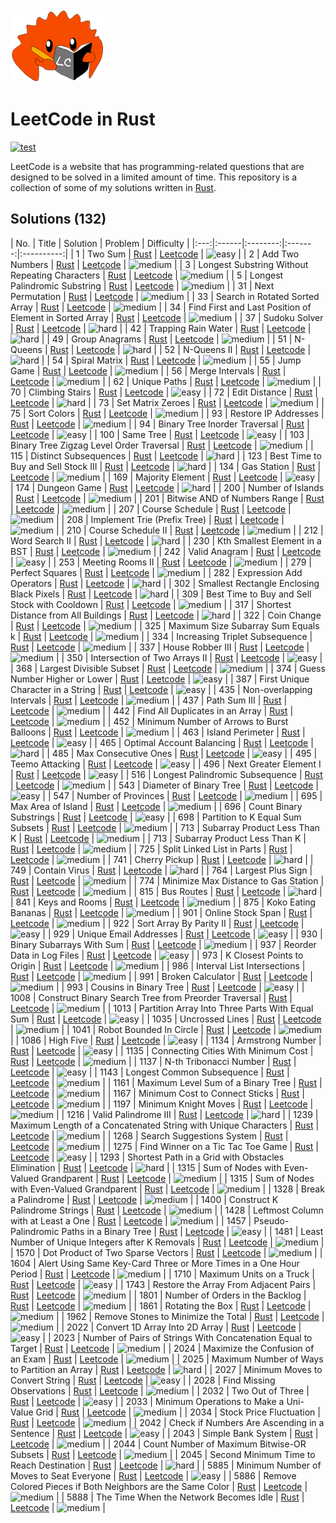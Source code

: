 <img src='./logo.png'>

# LeetCode in Rust

[![test](https://github.com/martinxxd/leetcode-rust/actions/workflows/test.yml/badge.svg)](https://github.com/martinxxd/leetcode-rust/actions/workflows/test.yml)

LeetCode is a website that has programming-related questions that are designed to be solved in a limited amount of time. This repository is a collection of some of my solutions written in [Rust](https://www.rust-lang.org/).

## Solutions (132) 
| No. | Title | Solution | Problem | Difficulty |
    |:---:|:------|:--------:|:-------:|:----------:|
| 1 | Two Sum | [Rust](https://github.com/martinxxd/leetcode-rust/tree/master/./src/leetcode/problem/two_sum.rs) | [Leetcode](https://leetcode.com/problems/two-sum/) | ![easy](https://shields.io/badge/-easy-green) |
| 2 | Add Two Numbers | [Rust](https://github.com/martinxxd/leetcode-rust/tree/master/./src/leetcode/top_interview/linked_list/add_two_numbers.rs) | [Leetcode](https://leetcode.com/problems/add-two-numbers/) | ![medium](https://shields.io/badge/-medium-yellow) |
| 3 | Longest Substring Without Repeating Characters | [Rust](https://github.com/martinxxd/leetcode-rust/tree/master/./src/leetcode/top_interview/array_and_string/length_of_longest_substring.rs) | [Leetcode](https://leetcode.com/problems/longest-substring-without-repeating-characters/) | ![medium](https://shields.io/badge/-medium-yellow) |
| 5 | Longest Palindromic Substring | [Rust](https://github.com/martinxxd/leetcode-rust/tree/master/./src/leetcode/top_interview/array_and_string/longest_palindrome.rs) | [Leetcode](https://leetcode.com/problems/longest-palindromic-substring/) | ![medium](https://shields.io/badge/-medium-yellow) |
| 31 | Next Permutation | [Rust](https://github.com/martinxxd/leetcode-rust/tree/master/./src/leetcode/problem/next_permutation.rs) | [Leetcode](https://leetcode.com/problems/next-permutation/) | ![medium](https://shields.io/badge/-medium-yellow) |
| 33 | Search in Rotated Sorted Array | [Rust](https://github.com/martinxxd/leetcode-rust/tree/master/./src/leetcode/interview/amazon/search.rs) | [Leetcode](https://leetcode.com/problems/search-in-rotated-sorted-array/) | ![medium](https://shields.io/badge/-medium-yellow) |
| 34 | Find First and Last Position of Element in Sorted Array | [Rust](https://github.com/martinxxd/leetcode-rust/tree/master/./src/leetcode/problem/search_range.rs) | [Leetcode](https://leetcode.com/problems/find-first-and-last-position-of-element-in-sorted-array/) | ![medium](https://shields.io/badge/-medium-yellow) |
| 37 | Sudoku Solver | [Rust](https://github.com/martinxxd/leetcode-rust/tree/master/./src/leetcode/problem/solve_sudoku.rs) | [Leetcode](https://leetcode.com/problems/sudoku-solver/) | ![hard](https://shields.io/badge/-hard-red) |
| 42 | Trapping Rain Water | [Rust](https://github.com/martinxxd/leetcode-rust/tree/master/./src/leetcode/problem/trap.rs) | [Leetcode](https://leetcode.com/problems/trapping-rain-water/) | ![hard](https://shields.io/badge/-hard-red) |
| 49 | Group Anagrams | [Rust](https://github.com/martinxxd/leetcode-rust/tree/master/./src/leetcode/top_interview/array_and_string/group_anagrams.rs) | [Leetcode](https://leetcode.com/problems/group-anagrams/) | ![medium](https://shields.io/badge/-medium-yellow) |
| 51 | N-Queens | [Rust](https://github.com/martinxxd/leetcode-rust/tree/master/./src/leetcode/problem/solve_n_queens.rs) | [Leetcode](https://leetcode.com/problems/n-queens/) | ![hard](https://shields.io/badge/-hard-red) |
| 52 | N-Queens II | [Rust](https://github.com/martinxxd/leetcode-rust/tree/master/./src/leetcode/problem/total_n_queens.rs) | [Leetcode](https://leetcode.com/problems/n-queens-ii/) | ![hard](https://shields.io/badge/-hard-red) |
| 54 | Spiral Matrix | [Rust](https://github.com/martinxxd/leetcode-rust/tree/master/./src/leetcode/challenge/spiral_order.rs) | [Leetcode](https://leetcode.com/problems/spiral-matrix/) | ![medium](https://shields.io/badge/-medium-yellow) |
| 55 | Jump Game | [Rust](https://github.com/martinxxd/leetcode-rust/tree/master/./src/leetcode/top_interview/dynamic_programming/can_jump.rs) | [Leetcode](https://leetcode.com/problems/jump-game/) | ![medium](https://shields.io/badge/-medium-yellow) |
| 56 | Merge Intervals | [Rust](https://github.com/martinxxd/leetcode-rust/tree/master/./src/leetcode/problem/merge.rs) | [Leetcode](https://leetcode.com/problems/merge-intervals/) | ![medium](https://shields.io/badge/-medium-yellow) |
| 62 | Unique Paths | [Rust](https://github.com/martinxxd/leetcode-rust/tree/master/./src/leetcode/problem/unique_paths.rs) | [Leetcode](https://leetcode.com/problems/unique-paths/) | ![medium](https://shields.io/badge/-medium-yellow) |
| 70 | Climbing Stairs | [Rust](https://github.com/martinxxd/leetcode-rust/tree/master/./src/leetcode/problem/climb_stairs.rs) | [Leetcode](https://leetcode.com/problems/climbing-stairs/) | ![easy](https://shields.io/badge/-easy-green) |
| 72 | Edit Distance | [Rust](https://github.com/martinxxd/leetcode-rust/tree/master/./src/leetcode/problem/min_distance.rs) | [Leetcode](https://leetcode.com/problems/edit-distance/) | ![hard](https://shields.io/badge/-hard-red) |
| 73 | Set Matrix Zeroes | [Rust](https://github.com/martinxxd/leetcode-rust/tree/master/./src/leetcode/top_interview/array_and_string/set_zeroes.rs) | [Leetcode](https://leetcode.com/problems/set-matrix-zeroes/submissions/) | ![medium](https://shields.io/badge/-medium-yellow) |
| 75 | Sort Colors | [Rust](https://github.com/martinxxd/leetcode-rust/tree/master/./src/leetcode/top_interview/sorting/sort_colors.rs) | [Leetcode](https://leetcode.com/problems/sort-colors/) | ![medium](https://shields.io/badge/-medium-yellow) |
| 93 | Restore IP Addresses | [Rust](https://github.com/martinxxd/leetcode-rust/tree/master/./src/leetcode/problem/restore_ip_addresses.rs) | [Leetcode](https://leetcode.com/problems/restore-ip-addresses/) | ![medium](https://shields.io/badge/-medium-yellow) |
| 94 | Binary Tree Inorder Traversal | [Rust](https://github.com/martinxxd/leetcode-rust/tree/master/./src/leetcode/problem/inorder_traversal.rs) | [Leetcode](https://leetcode.com/problems/binary-tree-inorder-traversal/) | ![easy](https://shields.io/badge/-easy-green) |
| 100 | Same Tree | [Rust](https://github.com/martinxxd/leetcode-rust/tree/master/./src/leetcode/problem/is_same_tree.rs) | [Leetcode](https://leetcode.com/problems/same-tree/) | ![easy](https://shields.io/badge/-easy-green) |
| 103 | Binary Tree Zigzag Level Order Traversal | [Rust](https://github.com/martinxxd/leetcode-rust/tree/master/./src/leetcode/problem/zigzag_level_order.rs) | [Leetcode](https://leetcode.com/problems/binary-tree-zigzag-level-order-traversal/) | ![medium](https://shields.io/badge/-medium-yellow) |
| 115 | Distinct Subsequences | [Rust](https://github.com/martinxxd/leetcode-rust/tree/master/./src/leetcode/challenge/num_distinct.rs) | [Leetcode](https://leetcode.com/problems/distinct-subsequences/) | ![hard](https://shields.io/badge/-hard-red) |
| 123 | Best Time to Buy and Sell Stock III | [Rust](https://github.com/martinxxd/leetcode-rust/tree/master/./src/leetcode/problem/max_profit2.rs) | [Leetcode](https://leetcode.com/problems/best-time-to-buy-and-sell-stock-iii/) | ![hard](https://shields.io/badge/-hard-red) |
| 134 | Gas Station | [Rust](https://github.com/martinxxd/leetcode-rust/tree/master/./src/leetcode/problem/can_complete_circuit.rs) | [Leetcode](https://leetcode.com/problems/gas-station/) | ![medium](https://shields.io/badge/-medium-yellow) |
| 169 | Majority Element | [Rust](https://github.com/martinxxd/leetcode-rust/tree/master/./src/leetcode/top_interview/others/majority_element.rs) | [Leetcode](https://leetcode.com/problems/majority-element/solution/) | ![easy](https://shields.io/badge/-easy-green) |
| 174 | Dungeon Game | [Rust](https://github.com/martinxxd/leetcode-rust/tree/master/./src/leetcode/challenge/calculate_minimum_hp.rs) | [Leetcode](https://leetcode.com/problems/dungeon-game/) | ![hard](https://shields.io/badge/-hard-red) |
| 200 | Number of Islands | [Rust](https://github.com/martinxxd/leetcode-rust/tree/master/./src/leetcode/problem/num_islands.rs) | [Leetcode](https://leetcode.com/problems/number-of-islands/) | ![medium](https://shields.io/badge/-medium-yellow) |
| 201 | Bitwise AND of Numbers Range | [Rust](https://github.com/martinxxd/leetcode-rust/tree/master/./src/leetcode/problem/range_bitwise_and.rs) | [Leetcode](https://leetcode.com/problems/bitwise-and-of-numbers-range/) | ![medium](https://shields.io/badge/-medium-yellow) |
| 207 | Course Schedule | [Rust](https://github.com/martinxxd/leetcode-rust/tree/master/./src/leetcode/problem/course-schedule.rs) | [Leetcode](https://leetcode.com/problems/course-schedule/) | ![medium](https://shields.io/badge/-medium-yellow) |
| 208 | Implement Trie (Prefix Tree) | [Rust](https://github.com/martinxxd/leetcode-rust/tree/master/./src/leetcode/problem/implement_trie_prefix_tree.rs) | [Leetcode](https://leetcode.com/problems/implement-trie-prefix-tree/) | ![medium](https://shields.io/badge/-medium-yellow) |
| 210 | Course Schedule II | [Rust](https://github.com/martinxxd/leetcode-rust/tree/master/./src/leetcode/problem/course-schedule_two.rs) | [Leetcode](https://leetcode.com/problems/course-schedule-ii/) | ![medium](https://shields.io/badge/-medium-yellow) |
| 212 | Word Search II | [Rust](https://github.com/martinxxd/leetcode-rust/tree/master/./src/leetcode/problem/find_words.rs) | [Leetcode](https://leetcode.com/problems/word-search-ii/) | ![hard](https://shields.io/badge/-hard-red) |
| 230 | Kth Smallest Element in a BST | [Rust](https://github.com/martinxxd/leetcode-rust/tree/master/./src/leetcode/problem/kth_smallest.rs) | [Leetcode](https://leetcode.com/problems/kth-smallest-element-in-a-bst/) | ![medium](https://shields.io/badge/-medium-yellow) |
| 242 | Valid Anagram | [Rust](https://github.com/martinxxd/leetcode-rust/tree/master/./src/leetcode/problem/is_anagram.rs) | [Leetcode](https://leetcode.com/problems/valid-anagram/) | ![easy](https://shields.io/badge/-easy-green) |
| 253 | Meeting Rooms II | [Rust](https://github.com/martinxxd/leetcode-rust/tree/master/./src/leetcode/problem/min_meeting_rooms.rs) | [Leetcode](https://leetcode.com/problems/meeting-rooms-ii/) | ![medium](https://shields.io/badge/-medium-yellow) |
| 279 | Perfect Squares | [Rust](https://github.com/martinxxd/leetcode-rust/tree/master/./src/leetcode/problem/perfect_squares.rs) | [Leetcode](https://leetcode.com/problems/perfect-squares/) | ![medium](https://shields.io/badge/-medium-yellow) |
| 282 | Expression Add Operators | [Rust](https://github.com/martinxxd/leetcode-rust/tree/master/./src/leetcode/problem/add_operators.rs) | [Leetcode](https://leetcode.com/problems/expression-add-operators/) | ![hard](https://shields.io/badge/-hard-red) |
| 302 | Smallest Rectangle Enclosing Black Pixels | [Rust](https://github.com/martinxxd/leetcode-rust/tree/master/./src/leetcode/problem/min_area.rs) | [Leetcode](https://leetcode.com/problems/smallest-rectangle-enclosing-black-pixels/) | ![hard](https://shields.io/badge/-hard-red) |
| 309 | Best Time to Buy and Sell Stock with Cooldown | [Rust](https://github.com/martinxxd/leetcode-rust/tree/master/./src/leetcode/problem/max_profit.rs) | [Leetcode](https://leetcode.com/problems/best-time-to-buy-and-sell-stock-with-cooldown/) | ![medium](https://shields.io/badge/-medium-yellow) |
| 317 | Shortest Distance from All Buildings | [Rust](https://github.com/martinxxd/leetcode-rust/tree/master/./src/leetcode/challenge/shortest_distance.rs) | [Leetcode](https://leetcode.com/problems/shortest-distance-from-all-buildings/) | ![hard](https://shields.io/badge/-hard-red) |
| 322 | Coin Change | [Rust](https://github.com/martinxxd/leetcode-rust/tree/master/./src/leetcode/problem/coin_change.rs) | [Leetcode](https://leetcode.com/problems/coin-change/) | ![medium](https://shields.io/badge/-medium-yellow) |
| 325 | Maximum Size Subarray Sum Equals k | [Rust](https://github.com/martinxxd/leetcode-rust/tree/master/./src/leetcode/challenge/max_sub_array_len.rs) | [Leetcode](https://leetcode.com/problems/maximum-size-subarray-sum-equals-k/solution/) | ![medium](https://shields.io/badge/-medium-yellow) |
| 334 | Increasing Triplet Subsequence | [Rust](https://github.com/martinxxd/leetcode-rust/tree/master/./src/leetcode/top_interview/array_and_string/increasing_triplet.rs) | [Leetcode](https://leetcode.com/problems/increasing-triplet-subsequence/) | ![medium](https://shields.io/badge/-medium-yellow) |
| 337 | House Robber III | [Rust](https://github.com/martinxxd/leetcode-rust/tree/master/./src/leetcode/problem/rob.rs) | [Leetcode](https://leetcode.com/problems/house-robber-iii/) | ![medium](https://shields.io/badge/-medium-yellow) |
| 350 | Intersection of Two Arrays II | [Rust](https://github.com/martinxxd/leetcode-rust/tree/master/./src/leetcode/challenge/intersect.rs) | [Leetcode](https://leetcode.com/problems/intersection-of-two-arrays-ii/) | ![easy](https://shields.io/badge/-easy-green) |
| 368 | Largest Divisible Subset | [Rust](https://github.com/martinxxd/leetcode-rust/tree/master/./src/leetcode/problem/largest_divisible_subset.rs) | [Leetcode](https://leetcode.com/problems/largest-divisible-subset/) | ![medium](https://shields.io/badge/-medium-yellow) |
| 374 | Guess Number Higher or Lower | [Rust](https://github.com/martinxxd/leetcode-rust/tree/master/./src/leetcode/problem/guess_number.rs) | [Leetcode](https://leetcode.com/problems/guess-number-higher-or-lower/) | ![easy](https://shields.io/badge/-easy-green) |
| 387 | First Unique Character in a String | [Rust](https://github.com/martinxxd/leetcode-rust/tree/master/./src/leetcode/interview/amazon/first_uniq_char.rs) | [Leetcode](https://leetcode.com/problems/first-unique-character-in-a-string/) | ![easy](https://shields.io/badge/-easy-green) |
| 435 | Non-overlapping Intervals | [Rust](https://github.com/martinxxd/leetcode-rust/tree/master/./src/leetcode/problem/erase_overlap_intervals.rs) | [Leetcode](https://leetcode.com/problems/non-overlapping-intervals/) | ![medium](https://shields.io/badge/-medium-yellow) |
| 437 | Path Sum III | [Rust](https://github.com/martinxxd/leetcode-rust/tree/master/./src/leetcode/problem/path_sum_3.rs) | [Leetcode](https://leetcode.com/problems/path-sum-iii/) | ![medium](https://shields.io/badge/-medium-yellow) |
| 442 | Find All Duplicates in an Array | [Rust](https://github.com/martinxxd/leetcode-rust/tree/master/./src/leetcode/problem/find_duplicates.rs) | [Leetcode](https://leetcode.com/problems/find-all-duplicates-in-an-array/) | ![medium](https://shields.io/badge/-medium-yellow) |
| 452 | Minimum Number of Arrows to Burst Balloons | [Rust](https://github.com/martinxxd/leetcode-rust/tree/master/./src/leetcode/problem/find_min_arrow_shots.rs) | [Leetcode](https://leetcode.com/problems/minimum-number-of-arrows-to-burst-balloons/) | ![medium](https://shields.io/badge/-medium-yellow) |
| 463 | Island Perimeter | [Rust](https://github.com/martinxxd/leetcode-rust/tree/master/./src/leetcode/problem/island_perimeter.rs) | [Leetcode](https://leetcode.com/problems/island-perimeter/) | ![easy](https://shields.io/badge/-easy-green) |
| 465 | Optimal Account Balancing | [Rust](https://github.com/martinxxd/leetcode-rust/tree/master/./src/leetcode/problem/min_transfers.rs) | [Leetcode](https://leetcode.com/problems/optimal-account-balancing/) | ![hard](https://shields.io/badge/-hard-red) |
| 485 | Max Consecutive Ones | [Rust](https://github.com/martinxxd/leetcode-rust/tree/master/./src/leetcode/challenge/find_max_consecutive_ones.rs) | [Leetcode](https://leetcode.com/problems/max-consecutive-ones/) | ![easy](https://shields.io/badge/-easy-green) |
| 495 | Teemo Attacking | [Rust](https://github.com/martinxxd/leetcode-rust/tree/master/./src/leetcode/problem/find_poisoned_duration.rs) | [Leetcode](https://leetcode.com/problems/teemo-attacking/) | ![easy](https://shields.io/badge/-easy-green) |
| 496 | Next Greater Element I | [Rust](https://github.com/martinxxd/leetcode-rust/tree/master/./src/leetcode/problem/next_greater_element.rs) | [Leetcode](https://leetcode.com/problems/next-greater-element-i/) | ![easy](https://shields.io/badge/-easy-green) |
| 516 | Longest Palindromic Subsequence | [Rust](https://github.com/martinxxd/leetcode-rust/tree/master/./src/leetcode/problem/longest_palindrome_subseq.rs) | [Leetcode](https://leetcode.com/problems/longest-palindromic-subsequence/) | ![medium](https://shields.io/badge/-medium-yellow) |
| 543 | Diameter of Binary Tree | [Rust](https://github.com/martinxxd/leetcode-rust/tree/master/./src/leetcode/problem/diameter_of_binary_tree.rs) | [Leetcode](https://leetcode.com/problems/diameter-of-binary-tree/) | ![easy](https://shields.io/badge/-easy-green) |
| 547 | Number of Provinces | [Rust](https://github.com/martinxxd/leetcode-rust/tree/master/./src/leetcode/interview/amazon/find_circle_num.rs) | [Leetcode](https://leetcode.com/problems/number-of-provinces/) | ![medium](https://shields.io/badge/-medium-yellow) |
| 695 | Max Area of Island | [Rust](https://github.com/martinxxd/leetcode-rust/tree/master/./src/leetcode/problem/max_area_of_island.rs) | [Leetcode](https://leetcode.com/problems/max-area-of-island/) | ![medium](https://shields.io/badge/-medium-yellow) |
| 696 | Count Binary Substrings | [Rust](https://github.com/martinxxd/leetcode-rust/tree/master/./src/leetcode/problem/count_binary_substrings.rs) | [Leetcode](https://leetcode.com/problems/count-binary-substrings/) | ![easy](https://shields.io/badge/-easy-green) |
| 698 | Partition to K Equal Sum Subsets | [Rust](https://github.com/martinxxd/leetcode-rust/tree/master/./src/leetcode/challenge/can_partition_k_subsets.rs) | [Leetcode](https://leetcode.com/problems/partition-to-k-equal-sum-subsets/) | ![medium](https://shields.io/badge/-medium-yellow) |
| 713 | Subarray Product Less Than K | [Rust](https://github.com/martinxxd/leetcode-rust/tree/master/./src/leetcode/problem/cheat.rs) | [Leetcode](https://leetcode.com/problems/subarray-product-less-than-k/) | ![medium](https://shields.io/badge/-medium-yellow) |
| 713 | Subarray Product Less Than K | [Rust](https://github.com/martinxxd/leetcode-rust/tree/master/./src/leetcode/problem/num_subarray_product_less_than_k.rs) | [Leetcode](https://leetcode.com/problems/subarray-product-less-than-k/) | ![medium](https://shields.io/badge/-medium-yellow) |
| 725 | Split Linked List in Parts | [Rust](https://github.com/martinxxd/leetcode-rust/tree/master/./src/leetcode/challenge/split_list_to_parts.rs) | [Leetcode](https://leetcode.com/problems/split-linked-list-in-parts/) | ![medium](https://shields.io/badge/-medium-yellow) |
| 741 | Cherry Pickup | [Rust](https://github.com/martinxxd/leetcode-rust/tree/master/./src/leetcode/challenge/cherry_pickup.rs) | [Leetcode](https://leetcode.com/problems/cherry-pickup/) | ![hard](https://shields.io/badge/-hard-red) |
| 749 | Contain Virus | [Rust](https://github.com/martinxxd/leetcode-rust/tree/master/./src/leetcode/problem/contain_virus.rs) | [Leetcode](https://leetcode.com/problems/contain-virus/) | ![hard](https://shields.io/badge/-hard-red) |
| 764 | Largest Plus Sign | [Rust](https://github.com/martinxxd/leetcode-rust/tree/master/./src/leetcode/problem/order_of_largest_plus_sign.rs) | [Leetcode](https://leetcode.com/problems/largest-plus-sign/) | ![medium](https://shields.io/badge/-medium-yellow) |
| 774 | Minimize Max Distance to Gas Station | [Rust](https://github.com/martinxxd/leetcode-rust/tree/master/./src/leetcode/challenge/minmax_gas_dist.rs) | [Leetcode](https://leetcode.com/problems/minimize-max-distance-to-gas-station/) | ![medium](https://shields.io/badge/-medium-yellow) |
| 815 | Bus Routes | [Rust](https://github.com/martinxxd/leetcode-rust/tree/master/./src/leetcode/interview/uber/num_buses_to_destination.rs) | [Leetcode](https://leetcode.com/problems/bus-routes/) | ![hard](https://shields.io/badge/-hard-red) |
| 841 | Keys and Rooms | [Rust](https://github.com/martinxxd/leetcode-rust/tree/master/./src/leetcode/problem/can_visit_all_rooms.rs) | [Leetcode](https://leetcode.com/problems/keys-and-rooms/) | ![medium](https://shields.io/badge/-medium-yellow) |
| 875 | Koko Eating Bananas | [Rust](https://github.com/martinxxd/leetcode-rust/tree/master/./src/leetcode/problem/min_eating_speed.rs) | [Leetcode](https://leetcode.com/problems/koko-eating-bananas/) | ![medium](https://shields.io/badge/-medium-yellow) |
| 901 | Online Stock Span | [Rust](https://github.com/martinxxd/leetcode-rust/tree/master/./src/leetcode/problem/stock_span.rs) | [Leetcode](https://leetcode.com/problems/online-stock-span/) | ![medium](https://shields.io/badge/-medium-yellow) |
| 922 | Sort Array By Parity II | [Rust](https://github.com/martinxxd/leetcode-rust/tree/master/./src/leetcode/challenge/sort_array_by_parity_ii.rs) | [Leetcode](https://leetcode.com/problems/sort-array-by-parity-ii/) | ![easy](https://shields.io/badge/-easy-green) |
| 929 | Unique Email Addresses | [Rust](https://github.com/martinxxd/leetcode-rust/tree/master/./src/leetcode/challenge/num_unique_emails.rs) | [Leetcode](https://leetcode.com/problems/unique-email-addresses/) | ![easy](https://shields.io/badge/-easy-green) |
| 930 | Binary Subarrays With Sum | [Rust](https://github.com/martinxxd/leetcode-rust/tree/master/./src/leetcode/problem/num_subarrays_with_sum.rs) | [Leetcode](https://leetcode.com/problems/binary-subarrays-with-sum/) | ![medium](https://shields.io/badge/-medium-yellow) |
| 937 | Reorder Data in Log Files | [Rust](https://github.com/martinxxd/leetcode-rust/tree/master/./src/leetcode/interview/amazon/reorder_log_files.rs) | [Leetcode](https://leetcode.com/problems/reorder-data-in-log-files/) | ![easy](https://shields.io/badge/-easy-green) |
| 973 | K Closest Points to Origin | [Rust](https://github.com/martinxxd/leetcode-rust/tree/master/./src/leetcode/problem/k_closest.rs) | [Leetcode](https://leetcode.com/problems/k-closest-points-to-origin/) | ![medium](https://shields.io/badge/-medium-yellow) |
| 986 | Interval List Intersections | [Rust](https://github.com/martinxxd/leetcode-rust/tree/master/./src/leetcode/problem/interval_intersection.rs) | [Leetcode](https://leetcode.com/problems/interval-list-intersections/) | ![medium](https://shields.io/badge/-medium-yellow) |
| 991 | Broken Calculator | [Rust](https://github.com/martinxxd/leetcode-rust/tree/master/./src/leetcode/problem/broken_calc.rs) | [Leetcode](https://leetcode.com/problems/broken-calculator/) | ![medium](https://shields.io/badge/-medium-yellow) |
| 993 | Cousins in Binary Tree | [Rust](https://github.com/martinxxd/leetcode-rust/tree/master/./src/leetcode/problem/is_cousins.rs) | [Leetcode](https://leetcode.com/problems/cousins-in-binary-tree/) | ![easy](https://shields.io/badge/-easy-green) |
| 1008 | Construct Binary Search Tree from Preorder Traversal | [Rust](https://github.com/martinxxd/leetcode-rust/tree/master/./src/leetcode/problem/bst_from_preorder.rs) | [Leetcode](https://leetcode.com/problems/construct-binary-search-tree-from-preorder-traversal/) | ![medium](https://shields.io/badge/-medium-yellow) |
| 1013 | Partition Array Into Three Parts With Equal Sum | [Rust](https://github.com/martinxxd/leetcode-rust/tree/master/./src/leetcode/problem/can_three_parts_equal_sum.rs) | [Leetcode](https://leetcode.com/problems/partition-array-into-three-parts-with-equal-sum/) | ![easy](https://shields.io/badge/-easy-green) |
| 1035 | Uncrossed Lines | [Rust](https://github.com/martinxxd/leetcode-rust/tree/master/./src/leetcode/problem/max_uncrossed_lines.rs) | [Leetcode](https://leetcode.com/problems/uncrossed-lines/) | ![medium](https://shields.io/badge/-medium-yellow) |
| 1041 | Robot Bounded In Circle | [Rust](https://github.com/martinxxd/leetcode-rust/tree/master/./src/leetcode/interview/amazon/is_robot_bounded.rs) | [Leetcode](https://leetcode.com/problems/robot-bounded-in-circle/submissions/) | ![medium](https://shields.io/badge/-medium-yellow) |
| 1086 | High Five | [Rust](https://github.com/martinxxd/leetcode-rust/tree/master/./src/leetcode/interview/amazon/high_five.rs) | [Leetcode](https://leetcode.com/problems/high-five/) | ![easy](https://shields.io/badge/-easy-green) |
| 1134 | Armstrong Number | [Rust](https://github.com/martinxxd/leetcode-rust/tree/master/./src/leetcode/problem/is_good_array.rs) | [Leetcode](https://leetcode.com/problems/armstrong-number/) | ![easy](https://shields.io/badge/-easy-green) |
| 1135 | Connecting Cities With Minimum Cost | [Rust](https://github.com/martinxxd/leetcode-rust/tree/master/./src/leetcode/interview/amazon/minimum_cost.rs) | [Leetcode](https://leetcode.com/problems/connecting-cities-with-minimum-cost/) | ![medium](https://shields.io/badge/-medium-yellow) |
| 1137 | N-th Tribonacci Number | [Rust](https://github.com/martinxxd/leetcode-rust/tree/master/./src/leetcode/challenge/tribonacci.rs) | [Leetcode](https://leetcode.com/problems/n-th-tribonacci-number/) | ![easy](https://shields.io/badge/-easy-green) |
| 1143 | Longest Common Subsequence | [Rust](https://github.com/martinxxd/leetcode-rust/tree/master/./src/leetcode/challenge/longest_common_subsequence.rs) | [Leetcode](https://leetcode.com/problems/longest-common-subsequence/) | ![medium](https://shields.io/badge/-medium-yellow) |
| 1161 | Maximum Level Sum of a Binary Tree | [Rust](https://github.com/martinxxd/leetcode-rust/tree/master/./src/leetcode/problem/max_level_sum.rs) | [Leetcode](https://leetcode.com/problems/maximum-level-sum-of-a-binary-tree/) | ![medium](https://shields.io/badge/-medium-yellow) |
| 1167 | Minimum Cost to Connect Sticks | [Rust](https://github.com/martinxxd/leetcode-rust/tree/master/./src/leetcode/interview/amazon/connect_sticks.rs) | [Leetcode](https://leetcode.com/problems/minimum-cost-to-connect-sticks/) | ![medium](https://shields.io/badge/-medium-yellow) |
| 1197 | Minimum Knight Moves | [Rust](https://github.com/martinxxd/leetcode-rust/tree/master/./src/leetcode/problem/min_knight_moves.rs) | [Leetcode](https://leetcode.com/problems/minimum-knight-moves/) | ![medium](https://shields.io/badge/-medium-yellow) |
| 1216 | Valid Palindrome III | [Rust](https://github.com/martinxxd/leetcode-rust/tree/master/./src/leetcode/challenge/is_valid_palindrome.rs) | [Leetcode](https://leetcode.com/problems/valid-palindrome-iii/) | ![hard](https://shields.io/badge/-hard-red) |
| 1239 | Maximum Length of a Concatenated String with Unique Characters | [Rust](https://github.com/martinxxd/leetcode-rust/tree/master/./src/leetcode/challenge/max_length.rs) | [Leetcode](https://leetcode.com/problems/maximum-length-of-a-concatenated-string-with-unique-characters/) | ![medium](https://shields.io/badge/-medium-yellow) |
| 1268 | Search Suggestions System | [Rust](https://github.com/martinxxd/leetcode-rust/tree/master/./src/leetcode/interview/amazon/suggested_products.rs) | [Leetcode](https://leetcode.com/problems/search-suggestions-system/) | ![medium](https://shields.io/badge/-medium-yellow) |
| 1275 | Find Winner on a Tic Tac Toe Game | [Rust](https://github.com/martinxxd/leetcode-rust/tree/master/./src/leetcode/challenge/tictactoe.rs) | [Leetcode](https://leetcode.com/problems/find-winner-on-a-tic-tac-toe-game/) | ![easy](https://shields.io/badge/-easy-green) |
| 1293 | Shortest Path in a Grid with Obstacles Elimination | [Rust](https://github.com/martinxxd/leetcode-rust/tree/master/./src/leetcode/challenge/shortest_path.rs) | [Leetcode](https://leetcode.com/problems/shortest-path-in-a-grid-with-obstacles-elimination/) | ![hard](https://shields.io/badge/-hard-red) |
| 1315 | Sum of Nodes with Even-Valued Grandparent | [Rust](https://github.com/martinxxd/leetcode-rust/tree/master/./src/leetcode/interview/amazon/sum_even_grandparent.rs) | [Leetcode](https://leetcode.com/problems/sum-of-nodes-with-even-valued-grandparent/) | ![medium](https://shields.io/badge/-medium-yellow) |
| 1315 | Sum of Nodes with Even-Valued Grandparent | [Rust](https://github.com/martinxxd/leetcode-rust/tree/master/./src/leetcode/problem/sum_even_grandparent.rs) | [Leetcode](https://leetcode.com/problems/sum-of-nodes-with-even-valued-grandparent/) | ![medium](https://shields.io/badge/-medium-yellow) |
| 1328 | Break a Palindrome | [Rust](https://github.com/martinxxd/leetcode-rust/tree/master/./src/leetcode/challenge/break_palindrome.rs) | [Leetcode](https://leetcode.com/problems/break-a-palindrome/) | ![medium](https://shields.io/badge/-medium-yellow) |
| 1400 | Construct K Palindrome Strings | [Rust](https://github.com/martinxxd/leetcode-rust/tree/master/./src/leetcode/problem/can_construct.rs) | [Leetcode](https://leetcode.com/problems/construct-k-palindrome-strings/) | ![medium](https://shields.io/badge/-medium-yellow) |
| 1428 | Leftmost Column with at Least a One | [Rust](https://github.com/martinxxd/leetcode-rust/tree/master/./src/leetcode/problem/left_most_column_with_one.rs) | [Leetcode](https://leetcode.com/problems/leftmost-column-with-at-least-a-one/) | ![medium](https://shields.io/badge/-medium-yellow) |
| 1457 | Pseudo-Palindromic Paths in a Binary Tree | [Rust](https://github.com/martinxxd/leetcode-rust/tree/master/./src/leetcode/problem/pseudo_palindromic_paths.rs) | [Leetcode](https://leetcode.com/problems/pseudo-palindromic-paths-in-a-binary-tree/) | ![easy](https://shields.io/badge/-easy-green) |
| 1481 | Least Number of Unique Integers after K Removals | [Rust](https://github.com/martinxxd/leetcode-rust/tree/master/./src/leetcode/problem/find_least_num_of_unique_ints.rs) | [Leetcode](https://leetcode.com/problems/least-number-of-unique-integers-after-k-removals/) | ![medium](https://shields.io/badge/-medium-yellow) |
| 1570 | Dot Product of Two Sparse Vectors | [Rust](https://github.com/martinxxd/leetcode-rust/tree/master/./src/leetcode/problem/dot_product.rs) | [Leetcode](https://leetcode.com/problems/dot-product-of-two-sparse-vectors/) | ![medium](https://shields.io/badge/-medium-yellow) |
| 1604 | Alert Using Same Key-Card Three or More Times in a One Hour Period | [Rust](https://github.com/martinxxd/leetcode-rust/tree/master/./src/leetcode/interview/robinhood/alert_names.rs) | [Leetcode](https://leetcode.com/problems/alert-using-same-key-card-three-or-more-times-in-a-one-hour-period/) | ![medium](https://shields.io/badge/-medium-yellow) |
| 1710 | Maximum Units on a Truck | [Rust](https://github.com/martinxxd/leetcode-rust/tree/master/./src/leetcode/interview/amazon/maximum_units.rs) | [Leetcode](https://leetcode.com/problems/maximum-units-on-a-truck/) | ![easy](https://shields.io/badge/-easy-green) |
| 1743 | Restore the Array From Adjacent Pairs | [Rust](https://github.com/martinxxd/leetcode-rust/tree/master/./src/leetcode/problem/restore_array.rs) | [Leetcode](https://leetcode.com/problems/restore-the-array-from-adjacent-pairs/) | ![medium](https://shields.io/badge/-medium-yellow) |
| 1801 | Number of Orders in the Backlog | [Rust](https://github.com/martinxxd/leetcode-rust/tree/master/./src/leetcode/problem/get_number_of_backlog_orders.rs) | [Leetcode](https://leetcode.com/problems/number-of-orders-in-the-backlog/) | ![medium](https://shields.io/badge/-medium-yellow) |
| 1861 | Rotating the Box | [Rust](https://github.com/martinxxd/leetcode-rust/tree/master/./src/leetcode/problem/rotate_the_box.rs) | [Leetcode](https://leetcode.com/problems/rotating-the-box/) | ![medium](https://shields.io/badge/-medium-yellow) |
| 1962 | Remove Stones to Minimize the Total | [Rust](https://github.com/martinxxd/leetcode-rust/tree/master/./src/leetcode/problem/min_stone_sum.rs) | [Leetcode](https://leetcode.com/problems/remove-stones-to-minimize-the-total/) | ![medium](https://shields.io/badge/-medium-yellow) |
| 2022 | Convert 1D Array Into 2D Array | [Rust](https://github.com/martinxxd/leetcode-rust/tree/master/./src/leetcode/contest/biweekly_62.rs) | [Leetcode](https://leetcode.com/problems/convert-1d-array-into-2d-array/) | ![easy](https://shields.io/badge/-easy-green) |
| 2023 | Number of Pairs of Strings With Concatenation Equal to Target | [Rust](https://github.com/martinxxd/leetcode-rust/tree/master/./src/leetcode/contest/biweekly_62.rs) | [Leetcode](https://leetcode.com/problems/number-of-pairs-of-strings-with-concatenation-equal-to-target/) | ![medium](https://shields.io/badge/-medium-yellow) |
| 2024 | Maximize the Confusion of an Exam | [Rust](https://github.com/martinxxd/leetcode-rust/tree/master/./src/leetcode/contest/biweekly_62.rs) | [Leetcode](https://leetcode.com/problems/maximize-the-confusion-of-an-exam/) | ![medium](https://shields.io/badge/-medium-yellow) |
| 2025 | Maximum Number of Ways to Partition an Array | [Rust](https://github.com/martinxxd/leetcode-rust/tree/master/./src/leetcode/contest/biweekly_62.rs) | [Leetcode](https://leetcode.com/problems/maximum-number-of-ways-to-partition-an-array/) | ![hard](https://shields.io/badge/-hard-red) |
| 2027 | Minimum Moves to Convert String | [Rust](https://github.com/martinxxd/leetcode-rust/tree/master/./src/leetcode/contest/weekly_261.rs) | [Leetcode](https://leetcode.com/problems/minimum-moves-to-convert-string/) | ![easy](https://shields.io/badge/-easy-green) |
| 2028 | Find Missing Observations | [Rust](https://github.com/martinxxd/leetcode-rust/tree/master/./src/leetcode/contest/weekly_261.rs) | [Leetcode](https://leetcode.com/problems/find-missing-observations/) | ![medium](https://shields.io/badge/-medium-yellow) |
| 2032 | Two Out of Three | [Rust](https://github.com/martinxxd/leetcode-rust/tree/master/./src/leetcode/contest/weekly_262.rs) | [Leetcode](https://leetcode.com/problems/two-out-of-three/) | ![easy](https://shields.io/badge/-easy-green) |
| 2033 | Minimum Operations to Make a Uni-Value Grid | [Rust](https://github.com/martinxxd/leetcode-rust/tree/master/./src/leetcode/contest/weekly_262.rs) | [Leetcode](https://leetcode.com/problems/minimum-operations-to-make-a-uni-value-grid/) | ![medium](https://shields.io/badge/-medium-yellow) |
| 2034 | Stock Price Fluctuation | [Rust](https://github.com/martinxxd/leetcode-rust/tree/master/./src/leetcode/contest/weekly_262.rs) | [Leetcode](https://leetcode.com/problems/stock-price-fluctuation/) | ![medium](https://shields.io/badge/-medium-yellow) |
| 2042 | Check if Numbers Are Ascending in a Sentence | [Rust](https://github.com/martinxxd/leetcode-rust/tree/master/./src/leetcode/contest/weekly_263.rs) | [Leetcode](https://leetcode.com/problems/check-if-numbers-are-ascending-in-a-sentence/) | ![easy](https://shields.io/badge/-easy-green) |
| 2043 | Simple Bank System | [Rust](https://github.com/martinxxd/leetcode-rust/tree/master/./src/leetcode/contest/weekly_263.rs) | [Leetcode](https://leetcode.com/problems/simple-bank-system/) | ![medium](https://shields.io/badge/-medium-yellow) |
| 2044 | Count Number of Maximum Bitwise-OR Subsets | [Rust](https://github.com/martinxxd/leetcode-rust/tree/master/./src/leetcode/contest/weekly_263.rs) | [Leetcode](https://leetcode.com/problems/count-number-of-maximum-bitwise-or-subsets/) | ![medium](https://shields.io/badge/-medium-yellow) |
| 2045 | Second Minimum Time to Reach Destination | [Rust](https://github.com/martinxxd/leetcode-rust/tree/master/./src/leetcode/contest/weekly_263.rs) | [Leetcode](https://leetcode.com/problems/second-minimum-time-to-reach-destination/) | ![hard](https://shields.io/badge/-hard-red) |
| 5885 | Minimum Number of Moves to Seat Everyone | [Rust](https://github.com/martinxxd/leetcode-rust/tree/master/./src/leetcode/contest/biweekly_63.rs) | [Leetcode](https://leetcode.com/problems/minimum-number-of-moves-to-seat-everyone/) | ![easy](https://shields.io/badge/-easy-green) |
| 5886 | Remove Colored Pieces if Both Neighbors are the Same Color | [Rust](https://github.com/martinxxd/leetcode-rust/tree/master/./src/leetcode/contest/biweekly_63.rs) | [Leetcode](https://leetcode.com/problems/remove-colored-pieces-if-both-neighbors-are-the-same-color/) | ![medium](https://shields.io/badge/-medium-yellow) |
| 5888 | The Time When the Network Becomes Idle | [Rust](https://github.com/martinxxd/leetcode-rust/tree/master/./src/leetcode/contest/biweekly_63.rs) | [Leetcode](https://leetcode.com/problems/the-time-when-the-network-becomes-idle/) | ![medium](https://shields.io/badge/-medium-yellow) |